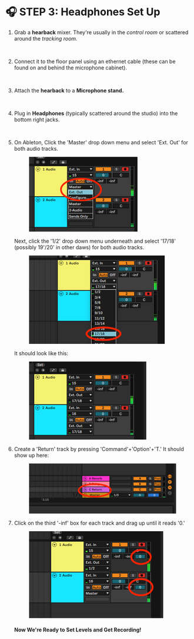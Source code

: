 # 🎧 STEP 3: Headphones Set Up

1.  Grab a **hearback** mixer. They're usually in the _control room_ or scattered around the _tracking room._

    <figure><img src="../../../.gitbook/assets/image (11).png" alt=""><figcaption></figcaption></figure>


2.  Connect it to the floor panel using an ethernet cable (these can be found on and behind the microphone cabinet).

    <figure><img src="../../../.gitbook/assets/image (16).png" alt=""><figcaption></figcaption></figure>


3.  Attach the **hearback** to a **Microphone stand.**

    <figure><img src="../../../.gitbook/assets/image (23).png" alt=""><figcaption></figcaption></figure>


4.  Plug in **Headphones** (typically scattered around the studio) into the bottom right jacks.

    <figure><img src="../../../.gitbook/assets/image (27).png" alt=""><figcaption></figcaption></figure>


5.  On Ableton, Click the 'Master' drop down menu and select 'Ext. Out' for both audio tracks.

    <figure><img src="../../../.gitbook/assets/image (37).png" alt=""><figcaption></figcaption></figure>

    Next, click the '1/2' drop down menu underneath and select '17/18' (possibly 19'/20' in other daws) for both audio tracks.

    <figure><img src="../../../.gitbook/assets/image (36).png" alt=""><figcaption></figcaption></figure>

    It should look like this:

    <figure><img src="../../../.gitbook/assets/image (33).png" alt=""><figcaption></figcaption></figure>


6.  Create a 'Return' track by pressing 'Command'+'Option'+'T.' It should show up here:

    <figure><img src="../../../.gitbook/assets/image (20).png" alt=""><figcaption></figcaption></figure>


7.  Click on the third '-inf' box for each track and drag up until it reads '0.'

    <figure><img src="../../../.gitbook/assets/image (26).png" alt=""><figcaption></figcaption></figure>



    #### Now We're Ready to Set Levels and Get Recording!

